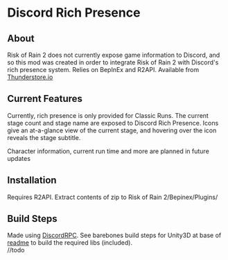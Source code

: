 
# Discord Rich Presence

## About

Risk of Rain 2 does not currently expose game information to Discord, and so this mod was created in order to integrate Risk of Rain 2 with Discord's rich presence system. Relies on BepInEx and R2API.
Available from [Thunderstore.io](https://thunderstore.io/package/WhelanB/DiscordRichPresence/)
## Current Features

Currently, rich presence is only provided for Classic Runs. The current stage count and stage name are exposed to Discord Rich Presence. Icons give an at-a-glance view of the current stage, and hovering over the icon reveals the stage subtitle.

Character information, current run time and more are planned in future updates

## Installation

Requires R2API. Extract contents of zip to Risk of Rain 2/Bepinex/Plugins/

## Build Steps

Made using [DiscordRPC](https://github.com/Lachee/discord-rpc-csharp/). See barebones build steps for Unity3D at base of [readme](https://github.com/Lachee/discord-rpc-csharp/blob/master/README.md) to build the required libs (included).
</br>//todo
